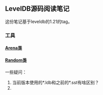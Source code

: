 ## LevelDB源码阅读笔记

这份笔记基于leveldb的1.21的tag。



### 工具

#### [Arena类](util_arena.md)

#### [Random类](util_random.md)





一些疑问：

1. 当前版本使用的\*.ldb和之前的\*.sst有啥区别？
2. 